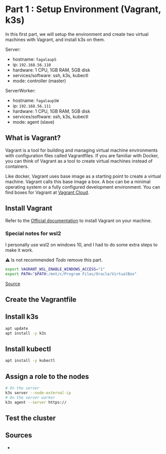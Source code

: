 # Part 1 : Setup Environment (Vagrant, k3s)

In this first part, we will setup the environment and create two virtual machines with Vagrant, and install k3s on them.

Server:
 - hostname: `fagalaupS`
 - ip: `192.168.56.110`
 - hardware: 1 CPU, 1GB RAM, 5GB disk
 - services/software: ssh, k3s, kubectl
 - mode: controller (master)

ServerWorker:
 - hostname: `fagalaupSW`
 - ip: `192.168.56.111`
 - hardware: 1 CPU, 1GB RAM, 5GB disk
 - services/software: ssh, k3s, kubectl
 - mode: agent (slave)

## What is Vagrant?

Vagrant is a tool for building and managing virtual machine environments  with configuration files called Vagrantfiles. If you are familiar with Docker, you can think of Vagrant as a tool to create virtual machines instead of containers.

Like docker, Vagrant uses base image as a starting point to create a virtual machine. Vagrant calls this base image a box. A box can be a minimal operating system or a fully configured development environment. You can find boxes for Vagrant at [Vagrant Cloud](https://app.vagrantup.com/boxes/search).


## Install Vagrant

Refer to the [Official documentation](https://developer.hashicorp.com/vagrant/tutorials/getting-started/getting-started-install) to install Vagrant on your machine.

### Special notes for wsl2

I personally use wsl2 on windows 10, and I had to do some extra steps to make it work.

⚠️ Is not recommended *Todo* remove this part.

```bash
export VAGRANT_WSL_ENABLE_WINDOWS_ACCESS="1"
export PATH="$PATH:/mnt/c/Program Files/Oracle/VirtualBox"
```

[Source](https://developer.hashicorp.com/vagrant/docs/other/wsl)



## Create the Vagrantfile

## Install k3s

```bash
apt update
apt install -y k3s
```

## Install kubectl

```bash
apt install -y kubectl
```

## Assign a role to the nodes

```bash
# On the server
k3s server --node-external-ip
# On the server worker
k3s agent --server https://
```

## Test the cluster




## Sources
 - 